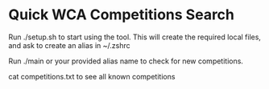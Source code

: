 # Quick WCA Competitions Search


Run ./setup.sh to start using the tool. This will create the required local files, and ask to create an alias in ~/.zshrc

Run ./main or your provided alias name to check for new competitions.

cat competitions.txt to see all known competitions
